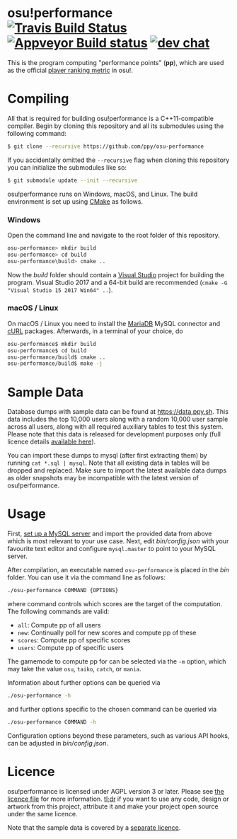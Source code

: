 # osu!performance [![Travis Build Status](https://travis-ci.com/ppy/osu-performance.svg?branch=master)](https://travis-ci.com/ppy/osu-performance) [![Appveyor Build status](https://ci.appveyor.com/api/projects/status/4xvd8p8ulci07d82?svg=true)](https://ci.appveyor.com/project/Tom94/osu-performance) [![dev chat](https://discordapp.com/api/guilds/188630481301012481/widget.png?style=shield)](https://discord.gg/ppy)

This is the program computing "performance points" (__pp__), which are used as the official [player ranking metric](https://osu.ppy.sh/p/pp) in osu!.

# Compiling

All that is required for building osu!performance is a C++11-compatible compiler. Begin by cloning this repository and all its submodules using the following command:
```sh
$ git clone --recursive https://github.com/ppy/osu-performance
```

If you accidentally omitted the `--recursive` flag when cloning this repository you can initialize the submodules like so:
```sh
$ git submodule update --init --recursive
```

osu!performance runs on Windows, macOS, and Linux. The build environment is set up using [CMake](https://cmake.org/) as follows.

### Windows

Open the command line and navigate to the root folder of this repository.

```sh
osu-performance> mkdir build
osu-performance> cd build
osu-performance\build> cmake ..
```

Now the _build_ folder should contain a [Visual Studio](https://www.visualstudio.com/) project for building the program. Visual Studio 2017 and a 64-bit build are recommended (`cmake -G "Visual Studio 15 2017 Win64" ..`).

### macOS / Linux

On macOS / Linux you need to install the [MariaDB](https://mariadb.org/) MySQL connector and [cURL](https://curl.haxx.se/) packages. Afterwards, in a terminal of your choice, do

```sh
osu-performance$ mkdir build
osu-performance$ cd build
osu-performance/build$ cmake ..
osu-performance/build$ make -j
```

# Sample Data

Database dumps with sample data can be found at https://data.ppy.sh. This data includes the top 10,000 users along with a random 10,000 user sample across all users, along with all required auxiliary tables to test this system. Please note that this data is released for development purposes only (full licence details [available here](https://data.ppy.sh/LICENCE.txt)).

You can import these dumps to mysql (after first extracting them) by running `cat *.sql | mysql`. Note that all existing data in tables will be dropped and replaced. Make sure to import the latest available data dumps as older snapshots may be incompatible with the latest version of osu!performance.

# Usage

First, [set up a MySQL server](https://dev.mysql.com/doc/mysql-getting-started/en/) and import the provided data from above which is most relevant to your use case. Next, edit _bin/config.json_ with your favourite text editor and configure `mysql.master` to point to your MySQL server.

After compilation, an executable named `osu-performance` is placed in the _bin_ folder. You can use it via the command line as follows:

```sh
./osu-performance COMMAND {OPTIONS}
```

where command controls which scores are the target of the computation.
The following commands are valid:
* `all`: Compute pp of all users
* `new`: Continually poll for new scores and compute pp of these
* `scores`: Compute pp of specific scores
* `users`: Compute pp of specific users

The gamemode to compute pp for can be selected via the `-m` option, which may take the value `osu`, `taiko`, `catch`, or `mania`.

Information about further options can be queried via

```sh
./osu-performance -h
```

and further options specific to the chosen command can be queried via

```sh
./osu-performance COMMAND -h
```

Configuration options beyond these parameters, such as various API hooks, can be adjusted in _bin/config.json_.

# Licence
osu!performance is licensed under AGPL version 3 or later. Please see [the licence file](LICENCE) for more information. [tl;dr](https://tldrlegal.com/license/gnu-affero-general-public-license-v3-(agpl-3.0)) if you want to use any code, design or artwork from this project, attribute it and make your project open source under the same licence.

Note that the sample data is covered by a [separate licence](https://data.ppy.sh/LICENCE.txt).
